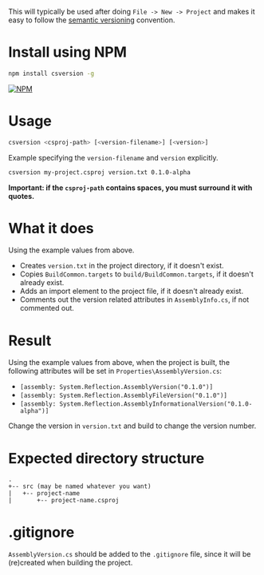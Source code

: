 This will typically be used after doing `File -> New -> Project` and makes it easy to follow the [semantic versioning](<http://semver.org/>) convention.

# Install using NPM

```bash
npm install csversion -g
```

[![NPM](https://nodei.co/npm/csversion.png)](https://www.npmjs.com/package/csversion)

# Usage

```bash
csversion <csproj-path> [<version-filename>] [<version>]
```

Example specifying the `version-filename` and `version` explicitly.

```bash
csversion my-project.csproj version.txt 0.1.0-alpha
```

**Important: if the `csproj-path` contains spaces, you must surround it with quotes.**

# What it does

Using the example values from above.

* Creates `version.txt` in the project directory, if it doesn't exist.
* Copies `BuildCommon.targets` to `build/BuildCommon.targets`, if it doesn't already exist.
* Adds an import element to the project file, if it doesn't already exist.
* Comments out the version related attributes in `AssemblyInfo.cs`, if not commented out.

# Result

Using the example values from above, when the project is built, the following attributes will be set in `Properties\AssemblyVersion.cs`:

* `[assembly: System.Reflection.AssemblyVersion("0.1.0")]`
* `[assembly: System.Reflection.AssemblyFileVersion("0.1.0")]`
* `[assembly: System.Reflection.AssemblyInformationalVersion("0.1.0-alpha")]`

Change the version in `version.txt` and build to change the version number.

# Expected directory structure

```
.
+-- src (may be named whatever you want)
|   +-- project-name
|       +-- project-name.csproj
```

# .gitignore

`AssemblyVersion.cs` should be added to the `.gitignore` file, since it will be (re)created when building the project.  